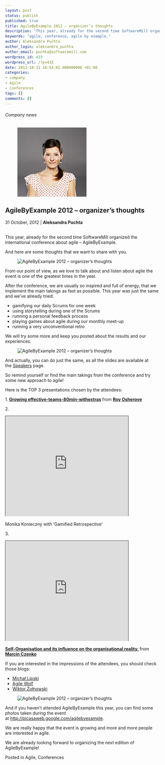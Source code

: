 ```yaml
---
layout: post
status: publish
published: true
title: AgileByExample 2012 – organizer’s thoughts
description: "This year, already for the second time SoftwareMill organized the international conference about agile – AgileByExample."
keywords: "agile, conference, agile by example,"
author: Aleksandra Puchta
author_login: aleksandra_puchta
author_email: puchta@softwaremill.com
wordpress_id: 433
wordpress_url: /?p=433
date: 2012-10-31 18:54:02.000000000 +01:00
categories:
- company
- Agile
- Conferences
tags: []
comments: []
---
```


<h6>Company news</h6>
<div class="post-header clearfix">
<figure><div class="image"><img src="/img/members/puchta.jpg" alt="Aleksandra Puchta"></div></figure><div class="title">
<h2 class="font-dark-blue font-normal">AgileByExample 2012 – organizer’s thoughts</h2>31 October, 2012 | <b>Aleksandra Puchta</b><br><br>
</div>
</div>
<div class="post-rows">
<div class="text">
<p>This year, already for the second time SoftwareMill organized the international conference about agile – AgileByExample.</p>
<p>And here are some thoughts that we want to share with you.</p>
</div>
<figure><img src="https://softwaremill.com/img/uploads/2013/10/DSC_6440-2.jpg" alt="AgileByExample 2012 – organizer’s thoughts"></figure><div class="text">
<p>From our point of view, as we love to talk about and listen about agile the event is one of the greatest times in the year.</p>
<p>After the conference, we are usually so inspired and full of energy, that we implement the main takings as fast as possible. This year was just the same and we’ve already tried:</p>
<ul>
<li>gamifying our daily Scrums for one week</li>
<li>using storytelling during one of the Scrums</li>
<li>running a personal feedback process</li>
<li>playing games about agile during our monthly meet-up</li>
<li>running a very unconventional retro</li>
</ul>
<p>We will try some more and keep you posted about the results and our experiences.</p>
</div>
<figure><img src="https://softwaremill.com/img/uploads/2013/10/DSC_6562.jpg" alt="AgileByExample 2012 – organizer’s thoughts"></figure><div class="text">
<p>And actually, you can do just the same, as all the slides are available at the <a href="http://2012.agilebyexample.com/speakers/">Speakers</a> page.</p>
<p>So remind yourself or find the main takings from the conference and try some new approach to agile!</p>
<p>Here is the TOP 3 presentations chosen by the attendees:</p>
<p>1.<strong> <a title="Growing effective-teams-80min-withextras" href="http://www.slideshare.net/royosherove/growing-effectiveteams80minwithextras" target="_blank">Growing effective-teams-80min-withextras</a> </strong> from <strong><a href="http://www.slideshare.net/royosherove" target="_blank">Roy Osherove</a></strong></p>
<p>2.</p>
<p><iframe style="border: 1px solid #333333; border-bottom-style: none;" src="http://portal.sliderocket.com:80/app/fullplayer.aspx?id=506CA23B-630C-7559-6B91-F2BF7AFA6C0E" height="326" width="400" frameborder="1" scrolling="no"></iframe></p>
<p>Monika Konieczny with ‘Gamified Retrospective’</p>
<p>3.</p>
<p><iframe style="border: 1px solid #333333; border-bottom-style: none;" src="http://portal.sliderocket.com:80/app/fullplayer.aspx?id=506CA23B-630C-7559-6B91-F2BF7AFA6C0E" height="326" width="400" frameborder="1" scrolling="no"></iframe></p>
<div>
<strong> <a title="Self-Organisation and its influence on the organisational reality." href="http://www.slideshare.net/MarcinCzenko/selforganisation-and-its-influence-on-the-organisational-reality" target="_blank">Self-Organisation and its influence on the organisational reality.</a> </strong> from <strong><a href="http://www.slideshare.net/MarcinCzenko" target="_blank">Marcin Czenko</a></strong>
</div>
<p>If you are interested in the impressions of the attendees, you should check those blogs:</p>
<ul>
<li><a href="http://devyard.wordpress.com/2012/10/08/some-thoughts-after-agile-by-example-2012/">Michał Lipski</a></li>
<li><a href="http://agilewolf.pl/2012/10/09/agile-by-example-2012/">Agile Wolf</a></li>
<li><a href="http://blog.testowka.pl/2012/10/10/agileowe-pranie-mozgow/">Wiktor Żołnowski</a></li>
</ul>
</div>
<figure><img src="https://softwaremill.com/img/uploads/2013/10/DSC_6763.jpg" alt="AgileByExample 2012 – organizer’s thoughts"></figure><div class="text">
<p>And if you haven’t attended AgileByExample this year, you can find some photos taken during the event at <a href="http://picasaweb.google.com/agilebyexample">http://picasaweb.google.com/agilebyexample</a>.</p>
<p>We are really happy that the event is growing and more and more people are interested in agile.</p>
<p>We are already looking forward to organizing the next edition of AgileByExample!</p>
</div>
</div>
<div class="post-footer">Posted in Agile, Conferences</div>
